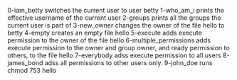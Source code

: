 0-iam_betty switches the current user to user betty
1-who_am_i prints the effective username of the current user
2-groups prints all the groups the current user is part of
3-new_owner changes the owner of the file hello to betty
4-empty creates an empty file hello
5-execute adds execute permission to the owner of the file hello
6-multiple_permissions adds execute permission to the owner and group owner, and ready permission to others, to the file hello
7-everybody adss execute permission to all users
8-james_bond adss all permissions to other users only.
9-john_doe runs  chmod 753 hello
